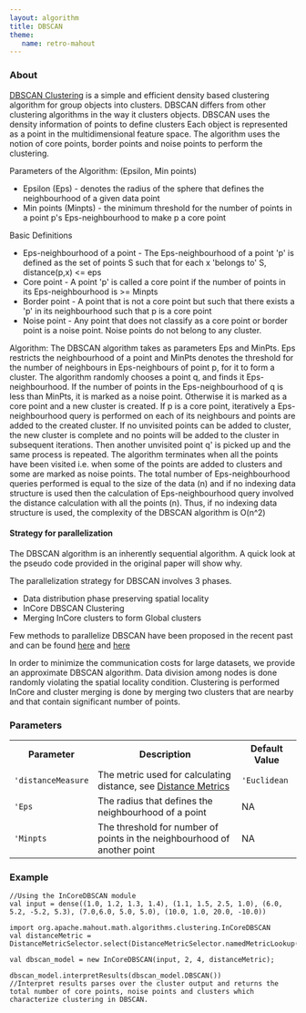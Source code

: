 ```yaml
---
layout: algorithm
title: DBSCAN
theme:
   name: retro-mahout
---
```


### About

[DBSCAN Clustering](https://www.aaai.org/Papers/KDD/1996/KDD96-037.pdf)
 is a simple and efficient density based clustering algorithm for group objects
 into clusters. DBSCAN differs from other clustering algorithms in the way it
 clusters objects. DBSCAN uses the density information of points to define clusters
 Each object is represented as a point in the multidimensional feature space. The algorithm
 uses the notion of core points, border points and noise points to perform the clustering.

 Parameters of the Algorithm: (Epsilon, Min points)
 * Epsilon (Eps) - denotes the radius of the sphere that defines the neighbourhood of a given data point
 * Min points (Minpts) - the minimum threshold for the number of points in a point p's Eps-neighbourhood to
 make p a core point
 
 Basic Definitions
 * Eps-neighbourhood of a point - The Eps-neighbourhood of a point 'p' is defined as the set of points S
   such that for each x 'belongs to' S, distance(p,x) <= eps
 * Core point - A point 'p' is called a core point if the number of points in its Eps-neighbourhood is >= Minpts
 * Border point - A point that is not a core point but such that there exists a 'p' in its neighbourhood
   such that p is a core point
 * Noise point - Any point that does not classify as a core point or border point is a noise point. Noise points
   do not belong to any cluster.

 Algorithm:
 The DBSCAN algorithm takes as parameters Eps and MinPts. Eps restricts the neighbourhood of a point and MinPts
 denotes the threshold for the number of neighbours in Eps-neighbours of point p, for it to form a cluster.
 The algorithm randomly chooses a point q, and finds it Eps-neighbourhood. If the number of points in the
 Eps-neighbourhood of q is less than MinPts, it is marked as a noise point. Otherwise it is marked as a core point
 and a new cluster is created. If p is a core point, iteratively a Eps-neighbourhood query is performed on each of
 its neighbours and points are added to the created cluster.  If no unvisited points can be added to cluster, the new
 cluster is complete and no points will be added to the cluster in subsequent iterations. Then another unvisited point q'
 is picked up and the same process is repeated. The algorithm terminates when all the points have been visited
 i.e. when some of the points are added to clusters and some are marked as noise points. The total number of
 Eps-neighbourhood queries performed is equal to the size of the data (n) and if no indexing data structure is
 used then the calculation of Eps-neighbourhood query involved the distance calculation with all the points (n).
 Thus, if no indexing data structure is used, the complexity of the DBSCAN algorithm is O(n^2)

#### Strategy for parallelization

The DBSCAN algorithm is an inherently sequential algorithm. A quick look at the pseudo code provided in the original
paper will show why.

The parallelization strategy for DBSCAN involves 3 phases.
* Data distribution phase preserving spatial locality
* InCore DBSCAN Clustering
* Merging InCore clusters to form Global clusters

Few methods to parallelize DBSCAN have been proposed in the recent past and can be found [here](http://delivery.acm.org/10.1145/2390000/2389081/a62-patwary.pdf?ip=14.139.128.15&id=2389081&acc=ACTIVE%20SERVICE&key=045416EF4DDA69D9%2EDB7584019D0D7099%2E4D4702B0C3E38B35%2E4D4702B0C3E38B35&CFID=973347130&CFTOKEN=86904048&__acm__=1503663674_474f7b3eaa352d59c2905c1f530907c1) and [here](http://delivery.acm.org/10.1145/2840000/2834894/a2-gotz.pdf?ip=14.139.128.15&id=2834894&acc=ACTIVE%20SERVICE&key=045416EF4DDA69D9%2EDB7584019D0D7099%2E4D4702B0C3E38B35%2E4D4702B0C3E38B35&CFID=973347130&CFTOKEN=86904048&__acm__=1503663710_9001c4bdf3d4dc3ed6658d8a6aaf1190)

In order to minimize the communication costs for large datasets, we provide an approximate DBSCAN algorithm. Data division among nodes is done randomly
violating the spatial locality condition. Clustering is performed InCore and cluster merging is done by merging two clusters
that are nearby and that contain significant number of points.

### Parameters
<div class="table-striped">
  <table class="table">
    <tr>
        <th>Parameter</th>
        <th>Description</th>
        <th>Default Value</th>
    </tr>
    <tr>
        <td><code>'distanceMeasure</code></td>
        <td>The metric used for calculating distance, see <a href="../distance-metrics.html">Distance Metrics</a></td>
        <td><code>'Euclidean</code></td>
    </tr>
    <tr>
        <td><code>'Eps</code></td>
        <td>The radius that defines the neighbourhood of a point</code></td>
        <td>NA</td>
    </tr>
    <tr>
        <td><code>'Minpts</code></td>
        <td>The threshold for number of points in the neighbourhood of another point</code></td>
        <td>NA</td>
    </tr>
    </tr>
  </table>
</div>


### Example

    //Using the InCoreDBSCAN module
    val input = dense((1.0, 1.2, 1.3, 1.4), (1.1, 1.5, 2.5, 1.0), (6.0, 5.2, -5.2, 5.3), (7.0,6.0, 5.0, 5.0), (10.0, 1.0, 20.0, -10.0))

    import org.apache.mahout.math.algorithms.clustering.InCoreDBSCAN
    val distanceMetric = DistanceMetricSelector.select(DistanceMetricSelector.namedMetricLookup('Euclidean)))

    val dbscan_model = new InCoreDBSCAN(input, 2, 4, distanceMetric);

    dbscan_model.interpretResults(dbscan_model.DBSCAN())
    //Interpret results parses over the cluster output and returns the total number of core points, noise points and clusters which
    characterize clustering in DBSCAN.
